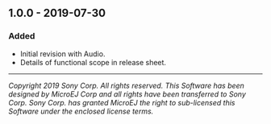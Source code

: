 ## 1.0.0 - 2019-07-30

### Added
  - Initial revision with Audio.
  - Details of functional scope in release sheet.

---
_Copyright 2019 Sony Corp. All rights reserved._
_This Software has been designed by MicroEJ Corp and all rights have been transferred to Sony Corp._
_Sony Corp. has granted MicroEJ the right to sub-licensed this Software under the enclosed license terms._
